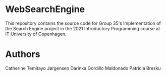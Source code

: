 # WebSearchEngine

This repository contains the source code for Group 35's implementation of the Search Engine project in the 2021 Introductory Programming course at IT University of Copenhagen.

# Authors

Catherine Temitayo Jørgensen 
Darinka Gordillo Maldonado 
Patricia Bresku 
